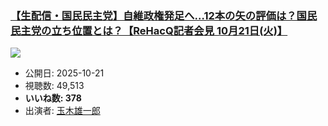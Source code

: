 ### [【生配信・国民民主党】自維政権発足へ…12本の矢の評価は？国民民主党の立ち位置とは？【ReHacQ記者会見 10月21日(火)】](https://www.youtube.com/watch?v=70XvzSMAUL8)
[![](https://img.youtube.com/vi/70XvzSMAUL8/sddefault.jpg)](https://www.youtube.com/watch?v=70XvzSMAUL8)
-   公開日: 2025-10-21
-   視聴数: 49,513
-   **いいね数: 378**
-   出演者: [玉木雄一郎](/rehacq_fan/people/玉木雄一郎 "wikilink")
